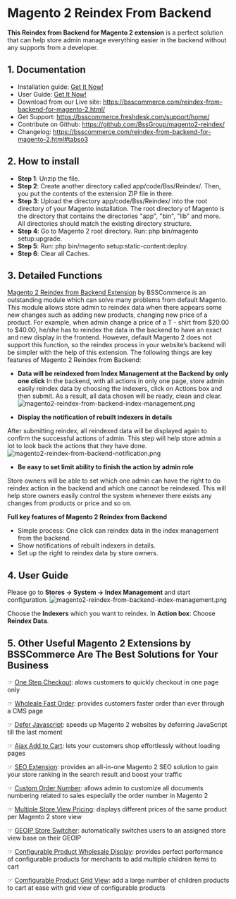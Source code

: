 # Magento 2 Reindex From Backend 

**This Reindex from Backend for Magento 2 extension** is a perfect solution that can help store admin manage everything easier in the backend without any supports from a developer.

## 1. Documentation

- Installation guide: <a href="https://bsscommerce.com/media/attachments/115_58be9812cb481_Installation_Guide-Reindex_from_Backend_for_Magento_2_Extension.pdf/" target="_blank">Get It Now!</a>
- User Guide: <a href="https://bsscommerce.com/media/attachments/115_58be980260b24_User_Guide-Reindex_from_Backend_for_Magento_2_Extension.pdf/" target="_blank">Get It Now!</a>
- Download from our Live site: https://bsscommerce.com/reindex-from-backend-for-magento-2.html/
- Get Support: https://bsscommerce.freshdesk.com/support/home/
- Contribute on Github: https://github.com/BssGroup/magento2-reindex/
- Changelog: https://bsscommerce.com/reindex-from-backend-for-magento-2.html#tabso3 

## 2. How to install

- **Step 1**: Unzip the file.
- **Step 2**: Create another directory called app/code/Bss/Reindex/. Then, you put the contents of the extension ZIP file in there.
- **Step 3**: Upload the directory app/code/Bss/Reindex/ into the root directory of your Magento installation. The root directory of Magento is the directory that contains the directories "app", "bin", "lib" and more. All directories should match the existing directory structure.
- **Step 4**: Go to Magento 2 root directory. Run: php bin/magento setup:upgrade.
- **Step 5**: Run: php bin/magento setup:static-content:deploy.
- **Step 6**: Clear all Caches.

## 3. Detailed Functions

[Magento 2 Reindex from Backend Extension](https://bsscommerce.com/reindex-from-backend-for-magento-2.html) by BSSCommerce is an outstanding module which can solve many problems from default Magento. This module allows store admin to reindex data when there appears some new changes such as adding new products, changing new price of a product. For example, when admin change a price of a T - shirt from $20.00 to $40.00, he/she has to reindex the data in the backend to have an exact and new display in the frontend. However, default Magento 2 does not support this function, so the reindex process in your website’s backend will be simpler with the help of this extension. The following things are key features of Magento 2 Reindex from Backend: 

- **Data will be reindexed from Index Management at the Backend by only one click**
In the backend, with all actions in only one page, store admin easily reindex data by choosing the indexers, click on Actions box and then submit. As a result, all data chosen will be ready, clean and clear.
![magento2-reindex-from-backend-index-management.png](https://bsscommerce.com/media/wysiwyg/infortis/screenshot/magento2-reindex-from-backend-index-management.png)

- **Display the notification of rebuilt indexers in details**

After submitting reindex, all reindexed data will be displayed again to confirm the successful actions of admin. This step will help store admin a lot to look back the actions that they have done.
![magento2-reindex-from-backend-notification.png](https://bsscommerce.com/media/wysiwyg/infortis/screenshot/magento2-reindex-from-backend-notification.png)

- **Be easy to set limit ability to finish the action by admin role**

Store owners will be able to set which one admin can have the right to do reindex action in the backend and which one cannot be reindexed. This will help store owners easily control the system whenever there exists any changes from products or price and so on. 

**Full key features of Magento 2 Reindex from Backend**
- Simple process: One click can reindex data in the index management from the backend.
- Show notifications of rebuilt indexers in details.
- Set up the right to reindex data by store owners. 

## 4. User Guide

Please go to **Stores →  System →  Index Management** and start configuration.
![magento2-reindex-from-backend-index-management.png](https://bsscommerce.com/media/wysiwyg/infortis/screenshot/magento2-reindex-from-backend-index-management.png)

Choose the **Indexers** which you want to reindex. 
In **Action box**: Choose **Reindex Data**. 

## 5. Other Useful Magento 2 Extensions by BSSCommerce Are The Best Solutions for Your Business


☞ [One Step Checkout](https://bsscommerce.com/magento-2-one-step-checkout.html): alows customers to quickly checkout in one page only 

☞ [Wholeale Fast Order](https://bsscommerce.com/magento-2-wholesale-fast-order.html): provides customers faster order than ever through a CMS page

☞ [Defer Javascript](https://bsscommerce.com/magento-defer-javascript-extension-for-magento-2.html): speeds up Magento 2 websites by deferring JavaScript till the last moment

☞ [Ajax Add to Cart](https://bsscommerce.com/magento-2-ajax-add-to-cart.html): lets your customers shop effortlessly without loading pages

☞ [SEO Extension](https://bsscommerce.com/magento-2-seo-extension.html): provides an all-in-one Magento 2 SEO solution to gain your store ranking in the search result and boost your traffic

☞ [Custom Order Number](https://bsscommerce.com/magento-2-custom-order-number-extension.html): allows admin to customize all documents numbering related to sales especially the order number in Magento 2

☞ [Multiple Store View Pricing](https://bsscommerce.com/magento-multiple-store-view-pricing-for-magento-2.html): displays different prices of the same product per Magento 2 store view

☞ [GEOIP Store Switcher](https://bsscommerce.com/geoip-auto-switch-store-for-magento-2.html): automatically switches users to an assigned store view base on their GEOIP

☞ [Configurable Product Wholesale Display](https://bsscommerce.com/configurable-product-wholesale-display-for-magento-2.html/): provides perfect performance of configurable products for merchants to add multiple children items to cart

☞ [Comfigurable Product Grid View](https://bsscommerce.com/magento-configurable-product-grid-table-view-for-magento-2.html): add a large number of children products to cart at ease with grid view of configurable products
